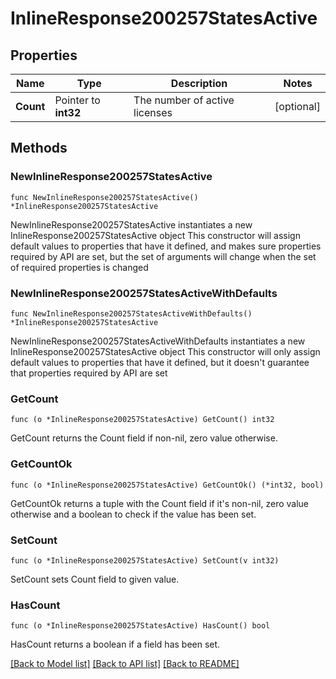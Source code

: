# InlineResponse200257StatesActive

## Properties

Name | Type | Description | Notes
------------ | ------------- | ------------- | -------------
**Count** | Pointer to **int32** | The number of active licenses | [optional] 

## Methods

### NewInlineResponse200257StatesActive

`func NewInlineResponse200257StatesActive() *InlineResponse200257StatesActive`

NewInlineResponse200257StatesActive instantiates a new InlineResponse200257StatesActive object
This constructor will assign default values to properties that have it defined,
and makes sure properties required by API are set, but the set of arguments
will change when the set of required properties is changed

### NewInlineResponse200257StatesActiveWithDefaults

`func NewInlineResponse200257StatesActiveWithDefaults() *InlineResponse200257StatesActive`

NewInlineResponse200257StatesActiveWithDefaults instantiates a new InlineResponse200257StatesActive object
This constructor will only assign default values to properties that have it defined,
but it doesn't guarantee that properties required by API are set

### GetCount

`func (o *InlineResponse200257StatesActive) GetCount() int32`

GetCount returns the Count field if non-nil, zero value otherwise.

### GetCountOk

`func (o *InlineResponse200257StatesActive) GetCountOk() (*int32, bool)`

GetCountOk returns a tuple with the Count field if it's non-nil, zero value otherwise
and a boolean to check if the value has been set.

### SetCount

`func (o *InlineResponse200257StatesActive) SetCount(v int32)`

SetCount sets Count field to given value.

### HasCount

`func (o *InlineResponse200257StatesActive) HasCount() bool`

HasCount returns a boolean if a field has been set.


[[Back to Model list]](../README.md#documentation-for-models) [[Back to API list]](../README.md#documentation-for-api-endpoints) [[Back to README]](../README.md)


